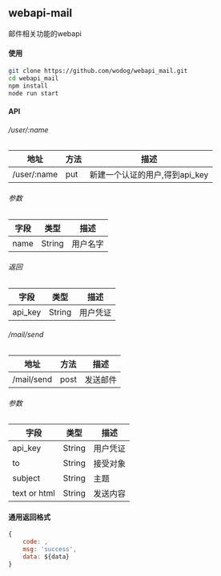## webapi-mail

邮件相关功能的webapi

#### 使用 

```bash
git clone https://github.com/wodog/webapi_mail.git
cd webapi_mail
npm install
node run start
```

#### API

###### /user/:name

地址 | 方法 | 描述
----  | ------|----
/user/:name | put | 新建一个认证的用户,得到api_key 

###### 参数

字段 | 类型 | 描述
--- | ---- | ----
name | String | 用户名字

###### 返回

字段 | 类型 | 描述 
---- | --- | ----
api_key | String | 用户凭证

###### /mail/send

地址 | 方法 | 描述
----  | ------|----
/mail/send | post | 发送邮件 

###### 参数

字段 | 类型 | 描述
--- | ---- | ----
api_key | String | 用户凭证
to | String | 接受对象
subject | String | 主题
text or html | String | 发送内容


#### 通用返回格式

```js
{
	code: ,
	msg: 'success',
	data: ${data}
}
```